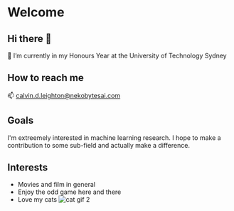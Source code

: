 # Welcome
## Hi there 👋
🔭 I’m currently in my Honours Year at the University of Technology Sydney

## How to reach me
📫 calvin.d.leighton@nekobytesai.com

## Goals
I'm extreemely interested in machine learning research. I hope to make a contribution to some sub-field and actually make a difference.

## Interests
- Movies and film in general
- Enjoy the odd game here and there
- Love my cats
![cat gif 2](https://github.com/cl-117/cl-117/assets/72725446/fd1de39f-3994-4485-b584-925f56f5b972)
